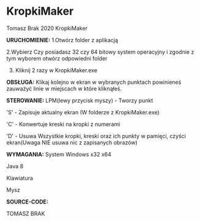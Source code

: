 # KropkiMaker
Tomasz Brak 2020 KropkiMaker


**URUCHOMIENIE:**
1.Otwórz folder z aplikacją

2.Wybierz Czy posiadasz 32 czy 64 bitowy system operacyjny i zgodnie z tym wyborem otwórz odpowiedni folder

3. Kliknij 2 razy w KropkiMaker.exe

**OBSŁUGA:**
Klikaj kolejno w ekran w wybranych punktach powinieneś zauważyć linie
w miejscach w które kliknąłeś.

**STEROWANIE:**
LPM(lewy przycisk myszy) - Tworzy punkt

'S' - Zapisuje aktualny ekran (W folderze z KropkiMaker.exe)

'C' - Konwertuje kreski na kropki z numerami

'D' - Usuwa Wszystkie kropki, kreski oraz ich punkty w pamięci, czyści ekran(Uwaga NIE usuwa nic z zapisanych obrazów)


**WYMAGANIA:**
System Windows x32 x64

Java 8

Klawiatura

Mysz


**SOURCE-CODE:**

TOMASZ BRAK

